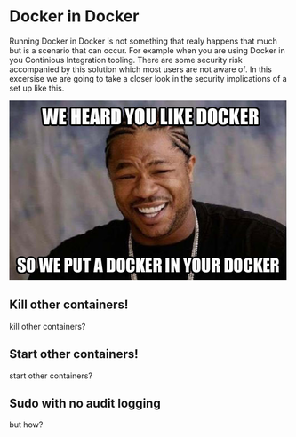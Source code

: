 # Docker in Docker

Running Docker in Docker is not something that realy happens that much but is a scenario that can occur. For example when you are using Docker in you Continious Integration tooling. There are some security risk accompanied by this solution which most users are not aware of. In this excersise we are going to take a closer look in the security implications of a set up like this.

![yo dawg](img/docker-meme.jpg)

## Kill other containers!

kill other containers?

## Start other containers!

start other containers?

## Sudo with no audit logging

but how?

